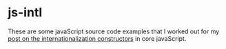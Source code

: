 # js-intl

These are some javaScript source code examples that I worked out for my [post on the internationalization constructors](https://dustinpfister.github.io/2021/03/30/js-intl/) in core javaScript.


